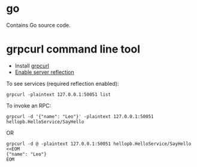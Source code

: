 # go

Contains Go source code.

# grpcurl command line tool

- Install [grpcurl](https://github.com/fullstorydev/grpcurl)
- [Enable server reflection](https://github.com/grpc/grpc-go/blob/master/Documentation/server-reflection-tutorial.md#enable-server-reflection) 

To see services (required reflection enabled):

```shell
grpcurl -plaintext 127.0.0.1:50051 list
```

To invoke an RPC:

```shell
grpcurl -d '{"name": "Leo"}' -plaintext 127.0.0.1:50051 hellopb.HelloService/SayHello
```

OR

```shell
grpcurl -d @ -plaintext 127.0.0.1:50051 hellopb.HelloService/SayHello <<EOM
{"name": "Leo"}
EOM
```

